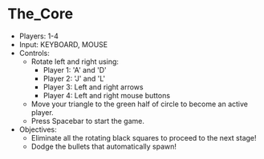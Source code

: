 # The_Core

<div id="thecore" class="hidden">
		<ul>
			<li>Players: 1-4</li>
			<li>Input: KEYBOARD, MOUSE</li>
			<li>Controls:
				<ul>
					<li>Rotate left and right using:
						<ul>
							<li>Player 1: 'A' and 'D'</li>
							<li>Player 2: 'J' and 'L'</li>
							<li>Player 3: Left and right arrows</li>
							<li>Player 4: Left and right mouse buttons</li>
						</ul>
					</li>
					<li>Move your triangle to the green half of circle to become an active player.</li>
					<li>Press Spacebar to start the game.</li>
				</ul>
			</li>
			<li>Objectives:
				<ul>
					<li>Eliminate all the rotating black squares to proceed to the next stage!</li>
					<li>Dodge the bullets that automatically spawn!</li>
				</ul>
			</li>
		</ul>
	</div>

